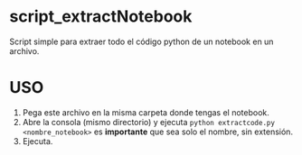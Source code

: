 # script_extractNotebook

Script simple para extraer todo el código python de un notebook en un archivo.

# USO

1. Pega este archivo en la misma carpeta donde tengas el notebook.
2. Abre la consola (mismo directorio) y ejecuta `python extractcode.py <nombre_notebook>` es **importante** que sea solo el nombre, sin extensión.
3. Ejecuta.
